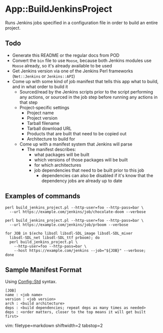 # App::BuildJenkinsProject #

Runs Jenkins jobs specified in a configuration file in order to build an
entire project.

## Todo ##
- Generate this README or the regular docs from POD
- Convert the `bin` file to use `Moose`, because both Jenkins modules use
  `Moose` already, so it's already available to be used
- Get Jenkins version via one of the Jenkins Perl frameworks (`Net::Jenkins`
  or `Jenkins::API`)
- Come up with some kind of job manifest that tells this app what to build, and
  in what order to build it
  - Sourced/read by the Jenkins scripts prior to the script performing any
    actions, or sourced in the job step before running any actions in that step
  - Project-specific settings
    - Project name
    - Project version
    - Tarball filename
    - Tarball download URL
    - Products that are built that need to be copied out
    - Architecture to build for
  - Come up with a manifest system that Jenkins will parse
    - The manifest describes:
      - what packages will be built
      - which versions of those packages will be built
      - for which architectures
      - job dependencies that need to be built prior to this job
        - dependencies can also be disabled if it's know that the dependency
          jobs are already up to date

## Examples of commands ##

    perl build_jenkins_project.pl --http-user=foo --http-pass=bar \
      --url https://example.com/jenkins/job/chocolate-doom --verbose

    perl build_jenkins_project.pl --http-user=foo --http-pass=bar \
      --url https://example.com/jenkins/job/prboom --verbose

    for JOB in $(echo libsdl libsdl-SDL_image libsdl-SDL_mixer
      libsdl-SDL_net libsdl-SDL_ttf prboom); do
      perl build_jenkins_project.pl \
        --http-user=foo --http-pass=bar \
        --host https://example.com/jenkins --job="${JOB}" --verbose;
    done

## Sample Manifest Format ##
Using [Config::Std](https://metacpan.org/module/Config::Std) syntax.

    [JOB]
    name : <job name>
    version : <job version>
    arch : <build architecture>
    deps : <build dependencies; repeat deps as many times as needed>
    deps : <order matters, closer to the top means it will get built first>

vim: filetype=markdown shiftwidth=2 tabstop=2
